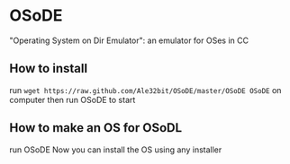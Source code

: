 # OSoDE
"Operating System on Dir Emulator": an emulator for OSes in CC

## How to install
run `wget https://raw.github.com/Ale32bit/OSoDE/master/OSoDE OSoDE` on computer
then run OSoDE to start

## How to make an OS for OSoDL
run OSoDE <path> <name>
Now you can install the OS using any installer
